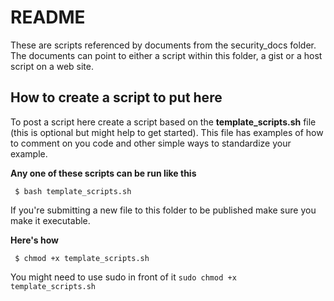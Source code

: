 # README

These are scripts referenced by documents from the security_docs folder. The documents can point to either a script within this folder, a gist or a host script on a web site.

## How to create a script to put here
To post a script here create a script based on the __template_scripts.sh__ file (this is optional but might help to get started). This file has examples of how to comment on you code and other simple ways to standardize your example.

**Any one of these scripts can be run like this**
```terminal
 $ bash template_scripts.sh
```

If you're submitting a new file to this folder to be published make sure you make it executable.

**Here's how**
```terminal
 $ chmod +x template_scripts.sh
```
You might need to use sudo in front of it `sudo chmod +x template_scripts.sh`
